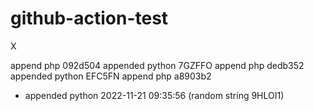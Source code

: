 # github-action-test
X

 append php 092d504
 appended python 7GZFFO
 append php dedb352
 appended python EFC5FN
 append php a8903b2  
- appended python 2022-11-21 09:35:56 (random string 9HLOI1)